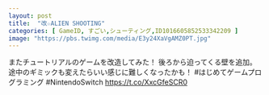 ```yaml
---
layout: post
title:  "改☆ALIEN SHOOTING"
categories: [ GameID, すごい,シューティング,ID1016605852533342209 ]
image: "https://pbs.twimg.com/media/E3y24XaVgAMZ0PT.jpg"
---
```

またチュートリアルのゲームを改造してみた！ 後ろから迫ってくる壁を追加。途中のギミックも変えたらいい感じに難しくなったかも！ #はじめてゲームプログラミング #NintendoSwitch https://t.co/XxcGfeSCR0

